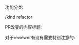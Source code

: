 功能分类:

/kind refactor

PR改变的内容标题:
<!-- title -->

>

<!-- end title -->
对于reviewer有没有需要特别注意的:
<!-- note -->

>

<!-- end note -->